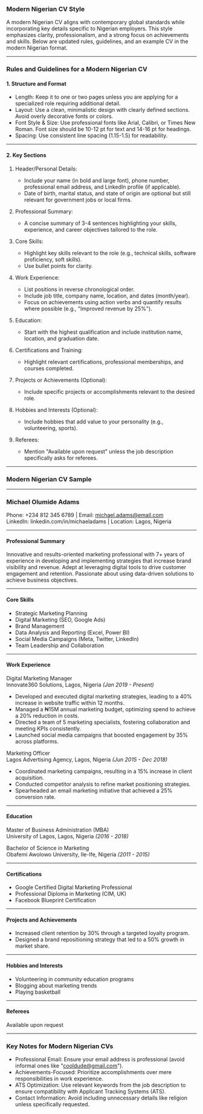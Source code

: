 ### Modern Nigerian CV Style

A modern Nigerian CV aligns with contemporary global standards while incorporating key details specific to Nigerian employers. This style emphasizes clarity, professionalism, and a strong focus on achievements and skills. Below are updated rules, guidelines, and an example CV in the modern Nigerian format.

---

### Rules and Guidelines for a Modern Nigerian CV

#### 1\. Structure and Format

* Length: Keep it to one or two pages unless you are applying for a specialized role requiring additional detail.  
* Layout: Use a clean, minimalistic design with clearly defined sections. Avoid overly decorative fonts or colors.  
* Font Style & Size: Use professional fonts like Arial, Calibri, or Times New Roman. Font size should be 10-12 pt for text and 14-16 pt for headings.  
* Spacing: Use consistent line spacing (1.15-1.5) for readability.

---

#### 2\. Key Sections

1. Header/Personal Details:

   * Include your name (in bold and large font), phone number, professional email address, and LinkedIn profile (if applicable).  
   * Date of birth, marital status, and state of origin are optional but still relevant for government jobs or local firms.  
2. Professional Summary:

   * A concise summary of 3-4 sentences highlighting your skills, experience, and career objectives tailored to the role.  
3. Core Skills:

   * Highlight key skills relevant to the role (e.g., technical skills, software proficiency, soft skills).  
   * Use bullet points for clarity.  
4. Work Experience:

   * List positions in reverse chronological order.  
   * Include job title, company name, location, and dates (month/year).  
   * Focus on achievements using action verbs and quantify results where possible (e.g., "Improved revenue by 25%").  
5. Education:

   * Start with the highest qualification and include institution name, location, and graduation date.  
6. Certifications and Training:

   * Highlight relevant certifications, professional memberships, and courses completed.  
7. Projects or Achievements (Optional):

   * Include specific projects or accomplishments relevant to the desired role.  
8. Hobbies and Interests (Optional):

   * Include hobbies that add value to your personality (e.g., volunteering, sports).  
9. Referees:

   * Mention "Available upon request" unless the job description specifically asks for referees.

---

### Modern Nigerian CV Sample

---

### Michael Olumide Adams

Phone: \+234 812 345 6789 | Email: michael.adams@email.com  
 LinkedIn: linkedin.com/in/michaeladams | Location: Lagos, Nigeria

---

#### Professional Summary

Innovative and results-oriented marketing professional with 7+ years of experience in developing and implementing strategies that increase brand visibility and revenue. Adept at leveraging digital tools to drive customer engagement and retention. Passionate about using data-driven solutions to achieve business objectives.

---

#### Core Skills

* Strategic Marketing Planning  
* Digital Marketing (SEO, Google Ads)  
* Brand Management  
* Data Analysis and Reporting (Excel, Power BI)  
* Social Media Campaigns (Meta, Twitter, LinkedIn)  
* Team Leadership and Collaboration

---

#### Work Experience

Digital Marketing Manager  
 Innovate360 Solutions, Lagos, Nigeria *(Jan 2019 - Present)*

* Developed and executed digital marketing strategies, leading to a 40% increase in website traffic within 12 months.  
* Managed a ₦15M annual marketing budget, optimizing spend to achieve a 20% reduction in costs.  
* Directed a team of 5 marketing specialists, fostering collaboration and meeting KPIs consistently.  
* Launched social media campaigns that boosted engagement by 35% across platforms.

Marketing Officer  
 Lagos Advertising Agency, Lagos, Nigeria *(Jun 2015 - Dec 2018\)*

* Coordinated marketing campaigns, resulting in a 15% increase in client acquisition.  
* Conducted competitor analysis to refine market positioning strategies.  
* Spearheaded an email marketing initiative that achieved a 25% conversion rate.

---

#### Education

Master of Business Administration (MBA)  
 University of Lagos, Lagos, Nigeria *(2016 - 2018\)*

Bachelor of Science in Marketing  
 Obafemi Awolowo University, Ile-Ife, Nigeria *(2011 - 2015\)*

---

#### Certifications

* Google Certified Digital Marketing Professional  
* Professional Diploma in Marketing (CIM, UK)  
* Facebook Blueprint Certification

---

#### Projects and Achievements

* Increased client retention by 30% through a targeted loyalty program.  
* Designed a brand repositioning strategy that led to a 50% growth in market share.

---

#### Hobbies and Interests

* Volunteering in community education programs  
* Blogging about marketing trends  
* Playing basketball

---

#### Referees

Available upon request

---

### Key Notes for Modern Nigerian CVs

* Professional Email: Ensure your email address is professional (avoid informal ones like "cooldude@gmail.com").  
* Achievements-Focused: Prioritize accomplishments over mere responsibilities in work experience.  
* ATS Optimization: Use relevant keywords from the job description to ensure compatibility with Applicant Tracking Systems (ATS).  
* Contact Information: Avoid including unnecessary details like religion unless specifically requested.
